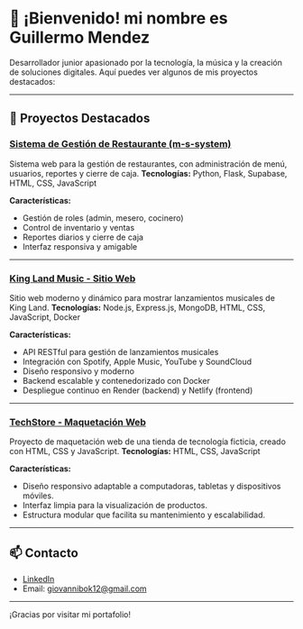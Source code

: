 # 👋 ¡Bienvenido! mi nombre es Guillermo Mendez
Desarrollador junior apasionado por la tecnología, la música y la creación de soluciones digitales.
Aquí puedes ver algunos de mis proyectos destacados:

---
## 🚀 Proyectos Destacados

### [Sistema de Gestión de Restaurante (m-s-system)](https://github.com/giobok10/m-s-system)
Sistema web para la gestión de restaurantes, con administración de menú, usuarios, reportes y cierre de caja.
**Tecnologías:** Python, Flask, Supabase, HTML, CSS, JavaScript

**Características:**
*   Gestión de roles (admin, mesero, cocinero)
*   Control de inventario y ventas
*   Reportes diarios y cierre de caja
*   Interfaz responsiva y amigable

---

### [King Land Music - Sitio Web](https://github.com/giobok10/king-land-music)
Sitio web moderno y dinámico para mostrar lanzamientos musicales de King Land.
**Tecnologías:** Node.js, Express.js, MongoDB, HTML, CSS, JavaScript, Docker

**Características:**
*   API RESTful para gestión de lanzamientos musicales
*   Integración con Spotify, Apple Music, YouTube y SoundCloud
*   Diseño responsivo y moderno
*   Backend escalable y contenedorizado con Docker
*   Despliegue continuo en Render (backend) y Netlify (frontend)

---

### [TechStore - Maquetación Web](https://github.com/giobok10/TechStore-Maquetacion-Web)
Proyecto de maquetación web de una tienda de tecnología ficticia, creado con HTML, CSS y JavaScript.
**Tecnologías:** HTML, CSS, JavaScript

**Características:**
*   Diseño responsivo adaptable a computadoras, tabletas y dispositivos móviles.
*   Interfaz limpia para la visualización de productos.
*   Estructura modular que facilita su mantenimiento y escalabilidad.

---

## 📫 Contacto
- [LinkedIn](https://www.linkedin.com/in/guillermo-giovanni-mendez-boj-1b596932a/)
- Email: giovannibok12@gmail.com

---

¡Gracias por visitar mi portafolio!
